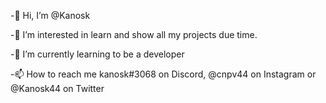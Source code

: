 
-👋 Hi, I’m @Kanosk

-👀 I’m interested in learn and show all my projects due time.

-🌱 I’m currently learning to be a developer

-📫 How to reach me kanosk#3068 on Discord, @cnpv44 on Instagram or @Kanosk44 on Twitter

<!---
Kanosk/Kanosk is a ✨ special ✨ repository because its `README.md` (this file) appears on your GitHub profile.
You can click the Preview link to take a look at your changes.
--->
